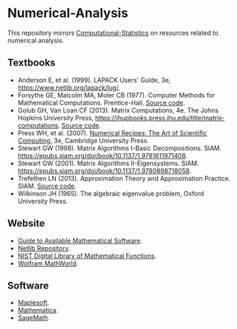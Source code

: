 # Numerical-Analysis

This repository mirrors [Computational-Statistics](https://github.com/jinghuazhao/Computational-Statistics) on resources related to numerical analysis.

## Textbooks

* Anderson E, et al. (1999). LAPACK Users' Guide, 3e, https://www.netlib.org/lapack/lug/.
* Forsythe GE, Malcolm MA, Moler CB (1977). Computer Methods for Mathematical Computations. Prentice-Hall. [Source code](http://www.pdas.com/fmmdownload.html).
* Golub GH, Van Loan CF (2013). Matrix Computations, 4e. The Johns Hopkins University Press, https://jhupbooks.press.jhu.edu/title/matrix-computations. [Source code](http://www.cs.cornell.edu/cv/GVL4/golubandvanloan.htm).
* Press WH, et al. (2007). [Numerical Recipes: The Art of Scientific Computing](http://numerical.recipes/), 3e, Cambridge University Press.
* Stewart GW (1998). Matrix Algorithms I-Basic Decompositions. SIAM. https://epubs.siam.org/doi/book/10.1137/1.9781611971408.
* Stewart GW (2001). Matrix Algorithms II-Eigensystems. SIAM. https://epubs.siam.org/doi/book/10.1137/1.9780898718058.
* Trefethen LN (2013). Approximation Theory and Approximation Practice. SIAM. [Source code](http://www.chebfun.org/ATAP/).
* Wilkinson JH (1965). The algebraic eigenvalue problem, Oxford University Press.

## Website

* [Guide to Available Mathematical Software](https://gams.nist.gov/).
* [Netlib Repository](https://www.netlib.org/).
* [NIST Digital Library of Mathematical Functions](https://dlmf.nist.gov/).
* [Wolfram MathWorld](http://mathworld.wolfram.com/).

## Software

* [Maplesoft](https://www.maplesoft.com/).
* [Mathematica](https://www.wolfram.com/mathematica/).
* [SageMath](http://www.sagemath.org/).
